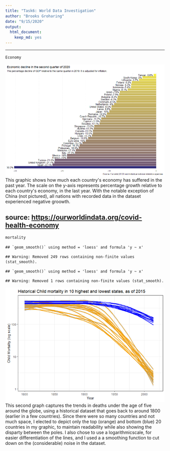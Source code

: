 ```yaml
---
title: "Task6: World Data Investigation"
author: "Brooks Groharing"
date: "9/15/2020"
output: 
  html_document: 
    keep_md: yes
---
```






---

```r
Economy
```

![](task6_files/figure-html/unnamed-chunk-2-1.png)<!-- -->
This graphic shows how much each country's economy has suffered in the past year. The scale on the y-axis represents percentage growth relative to each country's economy, in the last year. With the notable exception of China (not pictured), all nations with recorded data in the dataset experienced negative groowth.


source: https://ourworldindata.org/covid-health-economy
---


```r
mortality
```

```
## `geom_smooth()` using method = 'loess' and formula 'y ~ x'
```

```
## Warning: Removed 249 rows containing non-finite values (stat_smooth).
```

```
## `geom_smooth()` using method = 'loess' and formula 'y ~ x'
```

```
## Warning: Removed 1 rows containing non-finite values (stat_smooth).
```

![](task6_files/figure-html/unnamed-chunk-3-1.png)<!-- -->
This second graph captures the trends in deaths under the age of five around the globe, using a historical dataset that goes back to around 1800 (earlier in a few countries). Since there were so many countries and not much space, I elected to depict only the top (orange) and bottom (blue) 20 countries in my graphic, to maintain readability while also showing the disparty between the poles. I also chose to use a logarithmicscale, for easier differentiation of the lines, and I used a a smoothing function to cut down on the (considerable) noise in the dataset. 
